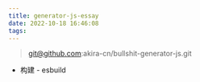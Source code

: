 ```yaml
---
title: generator-js-essay
date: 2022-10-18 16:46:08
tags:
---
```

> git@github.com:akira-cn/bullshit-generator-js.git

- 构建 - esbuild
